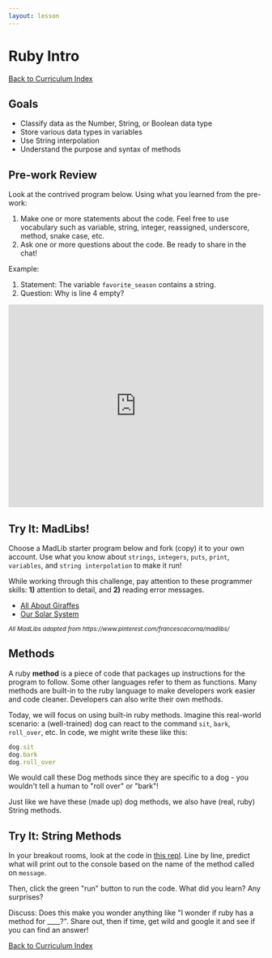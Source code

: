 ```yaml
---
layout: lesson
---
```


# Ruby Intro

<a href="../">Back to Curriculum Index</a>

## Goals

- Classify data as the Number, String, or Boolean data type
- Store various data types in variables
- Use String interpolation
- Understand the purpose and syntax of methods

## Pre-work Review

Look at the contrived program below. Using what you learned from the pre-work:
1. Make one or more statements about the code. Feel free to use vocabulary such as variable, string, integer, reassigned, underscore, method, snake case, etc.
2. Ask one or more questions about the code.
Be ready to share in the chat!

Example: 
1. Statement: The variable `favorite_season` contains a string.
2. Question: Why is line 4 empty?

<iframe height="400px" width="100%" src="https://repl.it/@turingschool/Ruby-Review?lite=true" scrolling="no" frameborder="no" allowtransparency="true" allowfullscreen="true" sandbox="allow-forms allow-pointer-lock allow-popups allow-same-origin allow-scripts allow-modals"></iframe>

<div class="try-it-new">
  <h2>Try It: MadLibs!</h2>
  <p>Choose a MadLib starter program below and fork (copy) it to your own account. Use what you know about <code>strings</code>, <code>integers</code>, <code>puts</code>, <code>print</code>, <code>variables</code>, and <code>string interpolation</code> to make it run!</p>
  <p>While working through this challenge, pay attention to these programmer skills: <b>1)</b> attention to detail, and <b>2)</b> reading error messages.</p>
  <ul>
    <li><a href="https://repl.it/@turingschool/All-About-Giraffes" target="blank">All About Giraffes</a></li>
    <li><a href="https://repl.it/@turingschool/Our-Solar-System" target="blank">Our Solar System</a></li>
  </ul>
  <small><i>All MadLibs adapted from https://www.pinterest.com/francescacorna/madlibs/</i></small>
</div>

## Methods

A ruby **method** is a piece of code that packages up instructions for the program to follow. Some other languages refer to them as functions. Many methods are built-in to the ruby language to make developers work easier and code cleaner. Developers can also write their own methods. 

Today, we will focus on using built-in ruby methods. Imagine this real-world scenario: a (well-trained) dog can react to the command `sit`, `bark`, `roll_over`, etc. In code, we might write these like this:

```ruby
dog.sit
dog.bark
dog.roll_over
```

We would call these Dog methods since they are specific to a dog - you wouldn't tell a human to "roll over" or "bark"!

Just like we have these (made up) dog methods, we also have (real, ruby) String methods.

<div class="try-it-new">
  <h2>Try It: String Methods</h2>
  <p>In your breakout rooms, look at the code in <a href="https://repl.it/@turingtrycoding/stringmethods?lite=true#main.rb">this repl</a>. Line by line, predict what will print out to the console based on the name of the method called on <code class="try-it-code">message</code>.</p>
  <p>Then, click the green "run" button to run the code. What did you learn? Any surprises?</p>
  <p>Discuss: Does this make you wonder anything like "I wonder if ruby has a method for ____?". Share out, then if time, get wild and google it and see if you can find an answer!</p>
</div>

<a href="../">Back to Curriculum Index</a>
